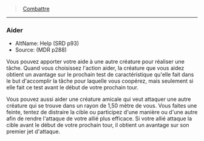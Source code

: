 ﻿---
!GenericItem
Name: Aider
AltName: Help (SRD p93)
Source: (MDR p288)
Id: combat_hd.md#aider
ParentLink: combat_hd.md#combattre
ParentName: Combattre
NameLevel: 3
Attributes:
  Name: Aider
  Markdown: >+
    ### <!--Name-->Aider<!--/Name-->


    - AltName: <!--AltName-->Help (SRD p93)<!--/AltName-->

    - Source: <!--Source-->(MDR p288)<!--/Source-->


    Vous pouvez apporter votre aide à une autre créature pour réaliser une tâche. Quand vous choisissez l'action aider, la créature que vous aidez obtient un avantage sur le prochain test de caractéristique qu'elle fait dans le but d'accomplir la tâche pour laquelle vous coopérez, mais seulement si elle fait ce test avant le début de votre prochain tour.


    Vous pouvez aussi aider une créature amicale qui veut attaquer une autre créature qui se trouve dans un rayon de 1,50 mètre de vous. Vous faites une feinte, tentez de distraire la cible ou participez d'une manière ou d'une autre afin de rendre l'attaque de votre allié plus efficace. Si votre allié attaque la cible avant le début de votre prochain tour, il obtient un avantage sur son premier jet d'attaque.

  AltName: Help (SRD p93)
  Source: (MDR p288)
AttributesDictionary: >+
  Name: Aider

  Markdown: >+

    ### <!--Name-->Aider<!--/Name-->





    - AltName: <!--AltName-->Help (SRD p93)<!--/AltName-->



    - Source: <!--Source-->(MDR p288)<!--/Source-->





    Vous pouvez apporter votre aide à une autre créature pour réaliser une tâche. Quand vous choisissez l'action aider, la créature que vous aidez obtient un avantage sur le prochain test de caractéristique qu'elle fait dans le but d'accomplir la tâche pour laquelle vous coopérez, mais seulement si elle fait ce test avant le début de votre prochain tour.





    Vous pouvez aussi aider une créature amicale qui veut attaquer une autre créature qui se trouve dans un rayon de 1,50 mètre de vous. Vous faites une feinte, tentez de distraire la cible ou participez d'une manière ou d'une autre afin de rendre l'attaque de votre allié plus efficace. Si votre allié attaque la cible avant le début de votre prochain tour, il obtient un avantage sur son premier jet d'attaque.



  AltName: Help (SRD p93)

  Source: (MDR p288)

---
> [Combattre](hd_combat.md)

---

### Aider

- AltName: Help (SRD p93)
- Source: (MDR p288)

Vous pouvez apporter votre aide à une autre créature pour réaliser une tâche. Quand vous choisissez l'action aider, la créature que vous aidez obtient un avantage sur le prochain test de caractéristique qu'elle fait dans le but d'accomplir la tâche pour laquelle vous coopérez, mais seulement si elle fait ce test avant le début de votre prochain tour.

Vous pouvez aussi aider une créature amicale qui veut attaquer une autre créature qui se trouve dans un rayon de 1,50 mètre de vous. Vous faites une feinte, tentez de distraire la cible ou participez d'une manière ou d'une autre afin de rendre l'attaque de votre allié plus efficace. Si votre allié attaque la cible avant le début de votre prochain tour, il obtient un avantage sur son premier jet d'attaque.

